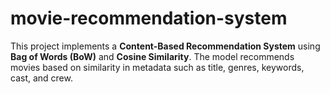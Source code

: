 # movie-recommendation-system
This project implements a **Content-Based Recommendation System** using **Bag of Words (BoW)** and **Cosine Similarity**.   The model recommends movies based on similarity in metadata such as title, genres, keywords, cast, and crew.
